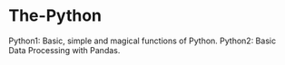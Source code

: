 # The-Python
Python1: Basic, simple and magical functions of Python.
Python2: Basic Data Processing with Pandas.
